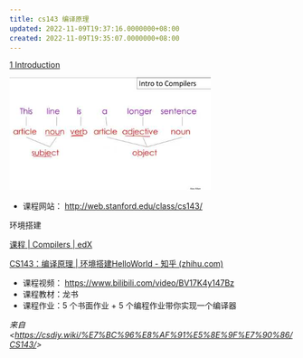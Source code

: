 ```yaml
---
title: cs143 编译原理
updated: 2022-11-09T19:37:16.0000000+08:00
created: 2022-11-09T19:35:07.0000000+08:00
---
```


[1 Introduction](https://www.youtube.com/watch?v=9p_s457RSQE&list=PLTsf9UeqkRebOYdw4uqSN0ugRShSmHrzH)

![image1](../../../resources/image1-38.png)

- 课程网站： <http://web.stanford.edu/class/cs143/>

环境搭建

[课程 \| Compilers \| edX](https://learning.edx.org/course/course-v1:StanfordOnline+SOE.YCSCS1+2T2020/home)

[CS143：编译原理 \| 环境搭建HelloWorld - 知乎 (zhihu.com)](https://zhuanlan.zhihu.com/p/226190284)

- 课程视频： <https://www.bilibili.com/video/BV17K4y147Bz>
- 课程教材：龙书
- 课程作业：5 个书面作业 + 5 个编程作业带你实现一个编译器

*来自 \<<https://csdiy.wiki/%E7%BC%96%E8%AF%91%E5%8E%9F%E7%90%86/CS143/>\>*

